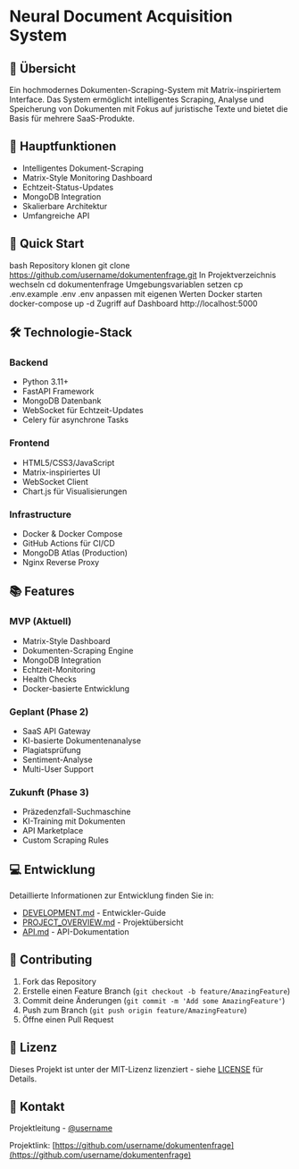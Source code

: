 # Neural Document Acquisition System

## 🌟 Übersicht
Ein hochmodernes Dokumenten-Scraping-System mit Matrix-inspiriertem Interface. Das System ermöglicht intelligentes Scraping, Analyse und Speicherung von Dokumenten mit Fokus auf juristische Texte und bietet die Basis für mehrere SaaS-Produkte.

## 🎯 Hauptfunktionen
- Intelligentes Dokument-Scraping
- Matrix-Style Monitoring Dashboard
- Echtzeit-Status-Updates
- MongoDB Integration
- Skalierbare Architektur
- Umfangreiche API

## 🚀 Quick Start
bash
Repository klonen
git clone https://github.com/username/dokumentenfrage.git
In Projektverzeichnis wechseln
cd dokumentenfrage
Umgebungsvariablen setzen
cp .env.example .env
.env anpassen mit eigenen Werten
Docker starten
docker-compose up -d
Zugriff auf Dashboard
http://localhost:5000


## 🛠 Technologie-Stack

### Backend
- Python 3.11+
- FastAPI Framework
- MongoDB Datenbank
- WebSocket für Echtzeit-Updates
- Celery für asynchrone Tasks

### Frontend
- HTML5/CSS3/JavaScript
- Matrix-inspiriertes UI
- WebSocket Client
- Chart.js für Visualisierungen

### Infrastructure
- Docker & Docker Compose
- GitHub Actions für CI/CD
- MongoDB Atlas (Production)
- Nginx Reverse Proxy

## 📚 Features

### MVP (Aktuell)
- Matrix-Style Dashboard
- Dokumenten-Scraping Engine
- MongoDB Integration
- Echtzeit-Monitoring
- Health Checks
- Docker-basierte Entwicklung

### Geplant (Phase 2)
- SaaS API Gateway
- KI-basierte Dokumentenanalyse
- Plagiatsprüfung
- Sentiment-Analyse
- Multi-User Support

### Zukunft (Phase 3)
- Präzedenzfall-Suchmaschine
- KI-Training mit Dokumenten
- API Marketplace
- Custom Scraping Rules

## 💻 Entwicklung

Detaillierte Informationen zur Entwicklung finden Sie in:
- [DEVELOPMENT.md](DEVELOPMENT.md) - Entwickler-Guide
- [PROJECT_OVERVIEW.md](docs/PROJECT_OVERVIEW.md) - Projektübersicht
- [API.md](docs/API.md) - API-Dokumentation

## 🤝 Contributing

1. Fork das Repository
2. Erstelle einen Feature Branch (`git checkout -b feature/AmazingFeature`)
3. Commit deine Änderungen (`git commit -m 'Add some AmazingFeature'`)
4. Push zum Branch (`git push origin feature/AmazingFeature`)
5. Öffne einen Pull Request

## 📝 Lizenz

Dieses Projekt ist unter der MIT-Lizenz lizenziert - siehe [LICENSE](LICENSE) für Details.

## 📧 Kontakt

Projektleitung - [@username](https://github.com/username)

Projektlink: [https://github.com/username/dokumentenfrage](https://github.com/username/dokumentenfrage)